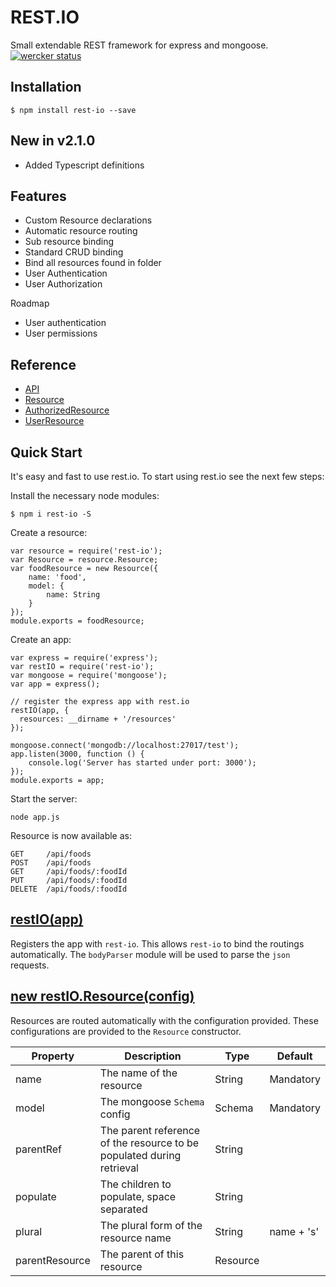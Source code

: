 # REST.IO
Small extendable REST framework for express and mongoose.
[![wercker status](https://app.wercker.com/status/9b1984ea7839955a2d1c26ff4e89d204/m/master "wercker status")](https://app.wercker.com/project/bykey/9b1984ea7839955a2d1c26ff4e89d204)

## Installation

    $ npm install rest-io --save

## New in v2.1.0
 * Added Typescript definitions

## Features
 * Custom Resource declarations
 * Automatic resource routing
 * Sub resource binding
 * Standard CRUD binding
 * Bind all resources found in folder
 * User Authentication
 * User Authorization

Roadmap
 * User authentication
 * User permissions

## Reference
 * [API](/docs/api.md)
 * [Resource](/docs/api.md)
 * [AuthorizedResource](/docs/authorizedResource.md)
 * [UserResource](/docs/user.md)

## Quick Start
It's easy and fast to use rest.io. To start using rest.io see the next few steps:

Install the necessary node modules:

    $ npm i rest-io -S

Create a resource:

    var resource = require('rest-io');
    var Resource = resource.Resource;
    var foodResource = new Resource({
        name: 'food',
        model: {
            name: String
        }
    });
    module.exports = foodResource;

Create an app:

    var express = require('express');
    var restIO = require('rest-io');
    var mongoose = require('mongoose');
    var app = express();

    // register the express app with rest.io
    restIO(app, {
      resources: __dirname + '/resources'
    });

    mongoose.connect('mongodb://localhost:27017/test');
    app.listen(3000, function () {
        console.log('Server has started under port: 3000');
    });
    module.exports = app;

Start the server:

    node app.js

Resource is now available as:

    GET     /api/foods
    POST    /api/foods
    GET     /api/foods/:foodId
    PUT     /api/foods/:foodId
    DELETE  /api/foods/:foodId

## [restIO(app)](docs/api.md)
Registers the app with `rest-io`. This allows `rest-io` to bind the routings automatically. The `bodyParser` module will be used to parse the `json` requests.

## [new restIO.Resource(config)](docs/resource.md)
Resources are routed automatically with the configuration provided. These configurations
are provided to the `Resource` constructor.

| Property | Description | Type | Default |
| -------- | ----------- | ---- | ------- |
| name | The name of the resource | String | Mandatory |
| model | The mongoose `Schema` config | Schema | Mandatory |
| parentRef | The parent reference of the resource to be populated during retrieval | String |  |
| populate | The children to populate, space separated | String |  |
| plural | The plural form of the resource name | String | name + 's' |
| parentResource | The parent of this resource | Resource |  |
